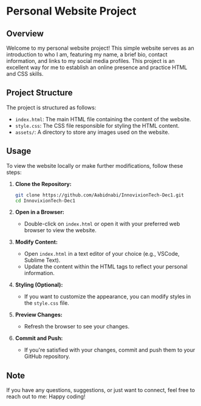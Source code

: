 # Personal Website Project

## Overview

Welcome to my personal website project! This simple website serves as an introduction to who I am, featuring my name, a brief bio, contact information, and links to my social media profiles. This project is an excellent way for me to establish an online presence and practice HTML and CSS skills.

## Project Structure

The project is structured as follows:

- `index.html`: The main HTML file containing the content of the website.
- `style.css`: The CSS file responsible for styling the HTML content.
- `assets/`: A directory to store any images used on the website.

## Usage

To view the website locally or make further modifications, follow these steps:

1. **Clone the Repository:**
    ```bash
    git clone https://github.com/Aabidnabi/InnovixionTech-Dec1.git
    cd InnovixionTech-Dec1
    ```

2. **Open in a Browser:**
    - Double-click on `index.html` or open it with your preferred web browser to view the website.

3. **Modify Content:**
    - Open `index.html` in a text editor of your choice (e.g., VSCode, Sublime Text).
    - Update the content within the HTML tags to reflect your personal information.

4. **Styling (Optional):**
    - If you want to customize the appearance, you can modify styles in the `style.css` file.

5. **Preview Changes:**
    - Refresh the browser to see your changes.

6. **Commit and Push:**
    - If you're satisfied with your changes, commit and push them to your GitHub repository.

## **Note**

If you have any questions, suggestions, or just want to connect, feel free to reach out to me:
Happy coding!
